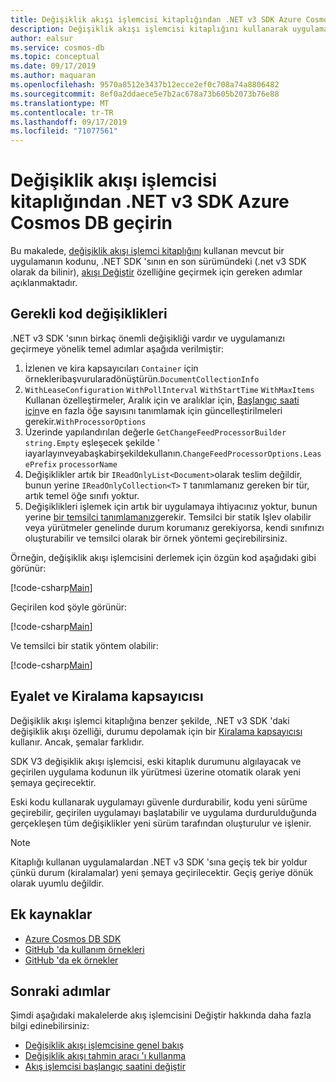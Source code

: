 ```yaml
---
title: Değişiklik akışı işlemcisi kitaplığından .NET v3 SDK Azure Cosmos DB geçirin
description: Değişiklik akışı işlemcisi kitaplığını kullanarak uygulamanızı Azure Cosmos DB SDK V3 'e geçirmeyi öğrenin
author: ealsur
ms.service: cosmos-db
ms.topic: conceptual
ms.date: 09/17/2019
ms.author: maquaran
ms.openlocfilehash: 9570a8512e3437b12ecce2ef0c708a74a8806482
ms.sourcegitcommit: 8ef0a2ddaece5e7b2ac678a73b605b2073b76e88
ms.translationtype: MT
ms.contentlocale: tr-TR
ms.lasthandoff: 09/17/2019
ms.locfileid: "71077561"
---
```

# <a name="migrate-from-the-change-feed-processor-library-to-the-azure-cosmos-db-net-v3-sdk"></a>Değişiklik akışı işlemcisi kitaplığından .NET v3 SDK Azure Cosmos DB geçirin

Bu makalede, [değişiklik akışı işlemci kitaplığını](https://github.com/Azure/azure-documentdb-changefeedprocessor-dotnet) kullanan mevcut bir uygulamanın kodunu, .NET SDK 'sının en son sürümündeki (.net v3 SDK olarak da bilinir), [akışı Değiştir](change-feed.md) özelliğine geçirmek için gereken adımlar açıklanmaktadır.

## <a name="required-code-changes"></a>Gerekli kod değişiklikleri

.NET v3 SDK 'sının birkaç önemli değişikliği vardır ve uygulamanızı geçirmeye yönelik temel adımlar aşağıda verilmiştir:

1. İzlenen ve kira kapsayıcıları `Container` için örnekleribaşvurularadönüştürün.`DocumentCollectionInfo`
1. `WithLeaseConfiguration` `WithPollInterval` `WithStartTime` `WithMaxItems` Kullanan özelleştirmeler, Aralık için ve aralıklar için, [Başlangıç saati için](how-to-configure-change-feed-start-time.md)ve en fazla öğe sayısını tanımlamak için güncelleştirilmeleri gerekir.`WithProcessorOptions`
1. Üzerinde yapılandırılan değerle `GetChangeFeedProcessorBuilder` `string.Empty` eşleşecek şekilde ' iayarlayınveyabaşkabirşekildekullanın.`ChangeFeedProcessorOptions.LeasePrefix` `processorName`
1. Değişiklikler artık bir `IReadOnlyList<Document>`olarak teslim değildir, bunun yerine `IReadOnlyCollection<T>` `T` tanımlamanız gereken bir tür, artık temel öğe sınıfı yoktur.
1. Değişiklikleri işlemek için artık bir uygulamaya ihtiyacınız yoktur, bunun yerine [bir temsilci tanımlamanız](change-feed-processor.md#implementing-the-change-feed-processor)gerekir. Temsilci bir statik Işlev olabilir veya yürütmeler genelinde durum korumanız gerekiyorsa, kendi sınıfınızı oluşturabilir ve temsilci olarak bir örnek yöntemi geçirebilirsiniz.

Örneğin, değişiklik akışı işlemcisini derlemek için özgün kod aşağıdaki gibi görünür:

[!code-csharp[Main](~/samples-cosmosdb-dotnet-v3/Microsoft.Azure.Cosmos.Samples/Usage/ChangeFeed/Program.cs?name=ChangeFeedProcessorLibrary)]

Geçirilen kod şöyle görünür:

[!code-csharp[Main](~/samples-cosmosdb-dotnet-v3/Microsoft.Azure.Cosmos.Samples/Usage/ChangeFeed/Program.cs?name=ChangeFeedProcessorMigrated)]

Ve temsilci bir statik yöntem olabilir:

[!code-csharp[Main](~/samples-cosmosdb-dotnet-v3/Microsoft.Azure.Cosmos.Samples/Usage/ChangeFeed/Program.cs?name=Delegate)]

## <a name="state-and-lease-container"></a>Eyalet ve Kiralama kapsayıcısı

Değişiklik akışı işlemci kitaplığına benzer şekilde, .NET v3 SDK 'daki değişiklik akışı özelliği, durumu depolamak için bir [Kiralama kapsayıcısı](change-feed-processor.md#components-of-the-change-feed-processor) kullanır. Ancak, şemalar farklıdır.

SDK V3 değişiklik akışı işlemcisi, eski kitaplık durumunu algılayacak ve geçirilen uygulama kodunun ilk yürütmesi üzerine otomatik olarak yeni şemaya geçirecektir. 

Eski kodu kullanarak uygulamayı güvenle durdurabilir, kodu yeni sürüme geçirebilir, geçirilen uygulamayı başlatabilir ve uygulama durdurulduğunda gerçekleşen tüm değişiklikler yeni sürüm tarafından oluşturulur ve işlenir.

> [!NOTE]
> Kitaplığı kullanan uygulamalardan .NET v3 SDK 'sına geçiş tek bir yoldur çünkü durum (kiralamalar) yeni şemaya geçirilecektir. Geçiş geriye dönük olarak uyumlu değildir.


## <a name="additional-resources"></a>Ek kaynaklar

* [Azure Cosmos DB SDK](sql-api-sdk-dotnet.md)
* [GitHub 'da kullanım örnekleri](https://github.com/Azure/azure-cosmos-dotnet-v3/tree/master/Microsoft.Azure.Cosmos.Samples/Usage/ChangeFeed)
* [GitHub 'da ek örnekler](https://github.com/Azure-Samples/cosmos-dotnet-change-feed-processor)

## <a name="next-steps"></a>Sonraki adımlar

Şimdi aşağıdaki makalelerde akış işlemcisini Değiştir hakkında daha fazla bilgi edinebilirsiniz:

* [Değişiklik akışı işlemcisine genel bakış](change-feed-processor.md)
* [Değişiklik akışı tahmin aracı 'ı kullanma](how-to-use-change-feed-estimator.md)
* [Akış işlemcisi başlangıç saatini değiştir](how-to-configure-change-feed-start-time.md)
